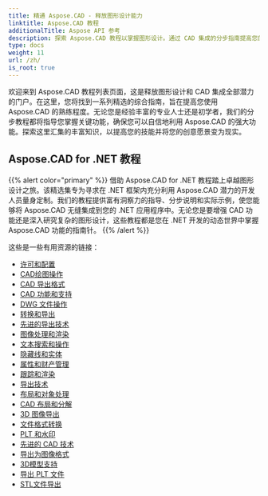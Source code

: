```yaml
---
title: 精通 Aspose.CAD - 释放图形设计能力
linktitle: Aspose.CAD 教程
additionalTitle: Aspose API 参考
description: 探索 Aspose.CAD 教程以掌握图形设计。通过 CAD 集成的分步指南提高您的技能，并释放您的创造潜力。
type: docs
weight: 11
url: /zh/
is_root: true
---
```


欢迎来到 Aspose.CAD 教程列表页面，这是释放图形设计和 CAD 集成全部潜力的门户。在这里，您将找到一系列精选的综合指南，旨在提高您使用 Aspose.CAD 的熟练程度。无论您是经验丰富的专业人士还是初学者，我们的分步教程都将指导您掌握关键功能，确保您可以自信地利用 Aspose.CAD 的强大功能。探索这里汇集的丰富知识，以提高您的技能并将您的创意愿景变为现实。

## Aspose.CAD for .NET 教程
{{% alert color="primary" %}}
借助 Aspose.CAD for .NET 教程踏上卓越图形设计之旅。该精选集专为寻求在 .NET 框架内充分利用 Aspose.CAD 潜力的开发人员量身定制。我们的教程提供富有洞察力的指导、分步说明和实际示例，使您能够将 Aspose.CAD 无缝集成到您的 .NET 应用程序中。无论您是要增强 CAD 功能还是深入研究复杂的图形设计，这些教程都是您在 .NET 开发的动态世界中掌握 Aspose.CAD 功能的指南针。
{{% /alert %}}

这些是一些有用资源的链接：
 
- [许可和配置](./net/licensing-and-configuration/)
- [CAD绘图操作](./net/cad-drawing-manipulation/)
- [CAD 导出格式](./net/cad-export-formats/)
- [CAD 功能和支持](./net/cad-features-and-support/)
- [DWG 文件操作](./net/dwg-file-manipulation/)
- [转换和导出](./net/conversion-and-export/)
- [先进的导出技术](./net/advanced-export-techniques/)
- [图像处理和渲染](./net/image-manipulation-and-rendering/)
- [文本搜索和操作](./net/text-search-and-manipulation/)
- [隐藏线和实体](./net/hidden-lines-and-entities/)
- [属性和财产管理](./net/attribute-and-property-management/)
- [跟踪和渲染](./net/tracking-and-rendering/)
- [导出技术](./net/export-techniques/)
- [布局和对象处理](./net/layout-and-object-handling/)
- [CAD 布局和分解](./net/cad-layouts-and-decomposition/)
- [3D 图像导出](./net/3d-image-export/)
- [文件格式转换](./net/file-format-conversion/)
- [PLT 和水印](./net/plt-and-watermarking/)
- [先进的 CAD 技术](./net/advanced-cad-techniques/)
- [导出为图像格式](./net/exporting-to-image-formats/)
- [3D模型支持](./net/3d-model-support/)
- [导出 PLT 文件](./net/exporting-plt-files/)
- [STL文件导出](./net/stl-file-export/)


